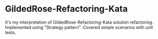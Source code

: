 # GildedRose-Refactoring-Kata
It's my interpretation of GildedRose-Refactoring-Kata solution refactoring.
Implemented using "Strategy pattern".
Covered simple scenarios with unit tests.

